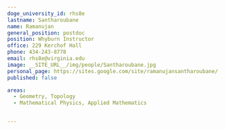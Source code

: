 ```yaml
---
doge_university_id: rhs8e
lastname: Santharoubane
name: Ramanujan
general_position: postdoc
position: Whyburn Instructor
office: 229 Kerchof Hall
phone: 434-243-8778
email: rhs8e@virginia.edu
image: __SITE_URL__/img/people/Santharoubane.jpg
personal_page: https://sites.google.com/site/ramanujansantharoubane/
published: false

areas:
  - Geometry, Topology
  - Mathematical Physics, Applied Mathematics


---
```

